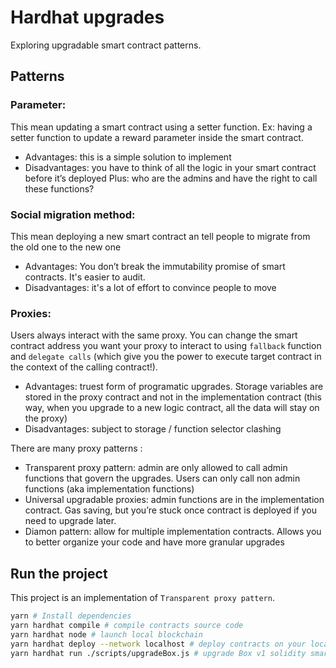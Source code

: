# Hardhat upgrades

Exploring upgradable smart contract patterns.

## Patterns

### Parameter:

This mean updating a smart contract using a setter function. Ex: having a setter function to update a reward parameter inside the smart contract.

- Advantages: this is a simple solution to implement
- Disadvantages: you have to think of all the logic in your smart contract before it’s deployed Plus: who are the admins and have the right to call these functions?

### Social migration method:

This mean deploying a new smart contract an tell people to migrate from the old one to the new one

- Advantages: You don’t break the immutability promise of smart contracts. It's easier to audit.
- Disadvantages: it's a lot of effort to convince people to move

### Proxies:

Users always interact with the same proxy. You can change the smart contract address you want your proxy to interact to using `fallback` function and `delegate calls` (which give you the power to execute target contract in the context of the calling contract!).

- Advantages: truest form of programatic upgrades. Storage variables are stored in the proxy contract and not in the implementation contract (this way, when you upgrade to a new logic contract, all the data will stay on the proxy)
- Disadvantages: subject to storage / function selector clashing

There are many proxy patterns :

- Transparent proxy pattern: admin are only allowed to call admin functions that govern the upgrades. Users can only call non admin functions (aka implementation functions)
- Universal upgradable proxies: admin functions are in the implementation contract. Gas saving, but you’re stuck once contract is deployed if you need to upgrade later.
- Diamon pattern: allow for multiple implementation contracts. Allows you to better organize your code and have more granular upgrades

## Run the project

This project is an implementation of `Transparent proxy pattern`.

```sh
yarn # Install dependencies
yarn hardhat compile # compile contracts source code
yarn hardhat node # launch local blockchain
yarn hardhat deploy --network localhost # deploy contracts on your local blockchain
yarn hardhat run ./scripts/upgradeBox.js # upgrade Box v1 solidity smart contract to Box v2!
```
